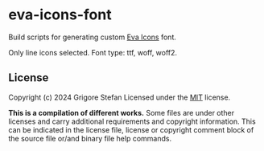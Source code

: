 # eva-icons-font
Build scripts for generating custom [Eva Icons](https://github.com/akveo/eva-icons) font.

Only line icons selected. Font type: ttf, woff, woff2.

## License

Copyright (c) 2024 Grigore Stefan
Licensed under the [MIT](LICENSE) license.

**This is a compilation of different works.**
Some files are under other licenses and carry additional requirements and copyright information.
This can be indicated in the license file, license or copyright comment block of the source file or/and binary file help commands.

